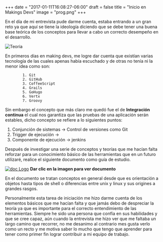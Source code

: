 +++
date = "2017-01-11T16:08:27-06:00"
draft = false
title = "Inicio en Makings Devs"
image = "prog.png"
+++

En el día de mi entrevista pude darme cuenta, estaba entrando a un gran reto ya que aquí se tiene la ideología diciendo que se debe tener una buena base teórica de los conceptos  para llevar a cabo un correcto desempeño en el desarrollo.

![Teoria](images/teoria.png)

En primeros días en making devs, me logre dar cuenta que existían varias tecnología de las cuales apenas había escuchado y de otras no tenía ni la menor idea como son:
    
            1. Git
            2. GitHub
            3. CoffeeScript
            4. Grails
            5. GoHugo
            6. Vertx
            7. Groovy

Sin embargo el concepto que más claro me quedó fue el de **Integración continua** el cual nos garantiza que las pruebas de una aplicación serán estables, dicho concepto se refiere a lo siguientes puntos:
    

 1. Conjunción de sistemas -> Control de versiones como Git
 2. Trigger de ejecución ->
 3. Componente de ejecución -> jenkins

Después de investigar una serie de conceptos y teorías que me hacían falta reforzar para un conocimiento básico de las herramientas que en un futuro utilizaré, realice el siguiente documento como guía de estudio.


[![doc Logo](images/doc.png)](https://drive.google.com/open?id=1cnFEzMq8ghtzGYwAAsyEa-O6OOZbdzgKQUw9TMZ7ps4) **Dar clic en la imagen para ver documento**

En el documento se tratan conceptos en general desde que es orientación a objetos hasta tipos de shell o diferencias entre unix y linux y sus origines a grandes rasgos.

Personalmente esta tarea de iniciación me hizo darme cuenta de los elementos básicos que me hacían falta y que jamás debo de despreciar la teoría ya que es importante para el correcto entendimiento de las herramientas.
Siempre he sido una persona que confía en sus habilidades y que se cree capaz, aún cuando la entrevista me hizo ver que me faltaba un largo camino que recorrer, no me desanimo al contrario mes gusta verlo como un recto y me motiva saber lo mucho que tengo que aprender para tener como primer fin lograr contribuir a mi equipo de trabajo.



